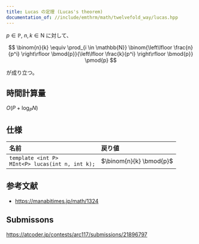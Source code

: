 ```yaml
---
title: Lucas の定理 (Lucas's theorem)
documentation_of: //include/emthrm/math/twelvefold_way/lucas.hpp
---
```


$p \in \mathbb{P},\ n, k \in \mathrm{N}$ に対して、

$$
  \binom{n}{k} \equiv \prod_{i \in \mathbb{N}} \binom{\left\lfloor \frac{n}{p^i} \right\rfloor \bmod{p}}{\left\lfloor \frac{k}{p^i} \right\rfloor \bmod{p}} \pmod{p}
$$

が成り立つ。


## 時間計算量

$O(P + \log_P{N})$


## 仕様

|名前|戻り値|
|:--|:--|
|`template <int P>`<br>`MInt<P> lucas(int n, int k);`|$\binom{n}{k} \bmod{p}$|


## 参考文献

- https://manabitimes.jp/math/1324


## Submissons

https://atcoder.jp/contests/arc117/submissions/21896797
